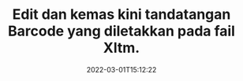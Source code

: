 ---
############################# Static ############################
layout: "auto-gen-signature"
date: 2022-03-01T15:12:22
draft: false
operation: Update
signaturetype: Barcode
fileformat: Xltm
productName: Java
lang: ms
productCode: java
otherformats: pdf doc docx docm dot dotm dotx odt ott rtf xls xlsx xlsm xlsb csv ods ots xltx xltm ppt pptx pps ppsx odp otp potx potm pptm ppsm
breadcrumb: Put Barcode signature on Xltm for Java

############################# Head ############################
head_title: "Kemas kini tandatangan Barcode yang diletakkan pada fail Xltm dengan Java"
head_description: "Gunakan kod Java yang ringkas dan mudah untuk kemas kini tandatangan Barcode dalam dokumen Xltm yang ditandatangani."

############################# Header ############################
title: "Edit dan kemas kini tandatangan Barcode yang diletakkan pada fail Xltm."
description: "API untuk Java menyediakan kefungsian untuk tandatangan Barcode mengemas kini pada dokumen Xltm. Kemas kini e-tandatangan di dalam dokumen Xltm anda dengan beberapa baris kod Java dengan cepat dan mudah."
bg_image: "https://cms.admin.containerize.com/templates/aspose/App_Themes/V3/images/bg/header1.png"
bg_overlay: false
button:
    enable: true

############################# SubMenu ############################
submenu:
    enable: true

    left:
        img_alt: "GroupDocs.Signature for Java"
        image: "https://cms.admin.containerize.com/templates/groupdocs/images/product-logos/90x90-noborder/groupdocs-signature-java.png"
        product: "GroupDocs.Signature"
        platform: "Java"



############################# About ############################
about:
    enable: true
    title: "Ketahui tentang ciri API GroupDocs.Signature for Java."
    content: |
        Kefungsian API [GroupDocs.Signature for Java](https://products.groupdocs.com/signature/java/) mengandungi banyak pilihan cara untuk memproses dalam format dokumen permintaan dengan menggunakan tandatangan elektronik. Spektrum luas e-tandatangan seperti teks, imej, sijil digital, kod bar, kod QR, setem atau metadata disokong. Pelanggan boleh menambah, mengalih keluar, mengedit, mengesahkan atau mencari tandatangan digital pada PDF, dokumen MS Word, buku kerja MS Excel, persembahan MS PowerPoint, fail Adobe Photoshop dan pelbagai format imej. Banyak ciri dan tetapan berguna tersedia.
    

############################# Steps ############################
steps:
    enable: true
    title_left: "Cara menukar tandatangan Barcode dalam dokumen Xltm anda"
    content_left: |
        [GroupDocs.Signature for Java](https://products.groupdocs.com/signature/java/) termasuk ciri berguna seperti pengemaskinian tandatangan Barcode yang diletakkan pada dokumen Xltm. Ia memungkinkan untuk menukar ciri tandatangan tanpa kod tambahan.
        
        * Sebagai permulaan, buat objek Tandatangan yang lulus sebagai laluan parameter pembina ke dokumen yang sepatutnya dikemas kini.
        * Kemudian, nyatakan objek tandatangan tertentu yang sesuai dan sediakan pengecam dan sifatnya yang perlu diubah.
        * Akhir sekali, panggil kaedah Kemas Kini Tandatangan yang menghantar objek tandatangan tertentu.
        * Proses mengemas kini keputusan kepada notis anda.

    title_right: "Keperluan Sistem"
    content_right: |
        GroupDocs.Signature for Java disokong pada semua platform dan sistem pengendalian utama. Sebelum melaksanakan kod di bawah, sila pastikan anda mempunyai prasyarat berikut dipasang pada sistem anda.

        * Sistem pengendalian: Microsoft Windows, Linux, MacOS
        * Persekitaran pembangunan: NetBeans, Intellij IDEA, Eclipse, etc.
        * Java runtime: J2SE 6.0 and above
        * Muat turun versi terkini GroupDocs.Signature for Java daripada [Maven](https://repository.groupdocs.com/webapp/#/artifacts/browse/tree/General/repo/com/groupdocs/groupdocs-signature)
         
    code: |
        ```java    
                
        // Set up input Xltm file
        String filePath = "input.xltm";
        // Set up output file
        String outputFilePath = "output.xltm";

        // Instantiate Signature for input file
        Signature signature = new Signature(filePath);

        // Id of signature which is supposed to be updated
        // such Id might be got as a result of search operation
        String id = "07f83369-318b-41ad-a843-732417b912c2";

        // provide signature features to update
        // set up particular signature id
        BarcodeSignature signatureToUpdate = new BarcodeSignature(id);

        // specify signature width
        signatureToUpdate.setWidth(300);
        // specify signature height
        signatureToUpdate.setHeight(50);
        // set left position
        signatureToUpdate.setLeft(80);
        // set top position
        signatureToUpdate.setTop(100);

        // update signature
        Boolean updateResult = signature.update(outputFilePath, signatureToUpdate);

        // process updation result
        if (updateResult)
        {
                System.out.println("Signature was updated successfully!");
        }
        ```

############################# Demos ############################
demos:
    enable: true
    title: "Mengemas kini tandatangan Barcode pada halaman dokumen - Demo Langsung"
    content: |
       Edit pelbagai tandatangan elektronik dokumen Xltm sekarang dengan melawati tapak web [GroupDocs.Signature App](https://products.groupdocs.app/signature/family).          

############################# More Formats ############################
more_formats:
    enable: true
    title: "Kemas kini pelbagai tandatangan Barcode melalui Java"
    content: |
        "Mengedit tandatangan digital yang diletakkan dalam pelbagai format dokumen. Kemas kini data tandatangan tanpa kod tambahan."
    format: 
       
       
back_to_top:
    enable: true
---